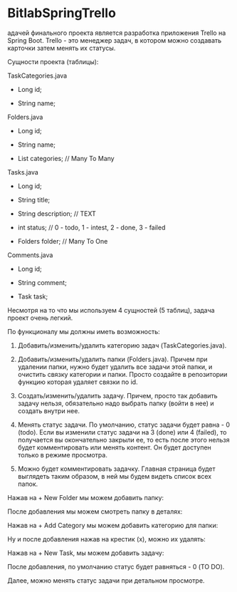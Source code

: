 # BitlabSpringTrello
адачей финального проекта является разработка приложения Trello на Spring Boot. Trello - это менеджер задач, в котором можно создавать карточки затем менять их статусы. 

Сущности проекта (таблицы):

 

TaskCategories.java

- Long id;

- String name;

 

Folders.java

- Long id;

- String name;

- List<TaskCategories> categories; // Many To Many

 

Tasks.java

- Long id;

- String title;

- String description; // TEXT

- int status; // 0 - todo, 1 - intest, 2 - done, 3 - failed

- Folders folder; // Many To One

 

Comments.java

- Long id;

- String comment;

- Task task;

 

Несмотря на то что мы используем 4 сущностей (5 таблиц), задача проект очень легкий. 

По функционалу мы должны иметь возможность:

 

1. Добавить/изменить/удалить категорию задач (TaskCategories.java).

2. Добавить/изменить/удалить папки (Folders.java). Причем при удалении папки, нужно будет удалить все задачи этой папки, и очистить связку категории и папки. Просто создайте в репозитории функцию которая удаляет связки по id. 

3. Создать/изменить/удалить задачу. Причем, просто так добавить задачу нельзя, обязательно надо выбрать папку (войти в нее) и создать внутри нее. 

4. Менять статус задачи. По умолчанию, статус задачи будет равна - 0 (todo). Если вы изменили статус задачи на 3 (done) или 4 (failed), то получается вы окончательно закрыли ее, то есть после этого нельзя будет комментировать или менять контент. Он будет доступен только в режиме просмотра.

5. Можно будет комментировать задачку.
Главная страница будет выглядеть таким образом, в ней мы будем видеть список всех папок.

Нажав на + New Folder мы можем добавить папку:

После добавления мы можем смотреть папку в деталях:

Нажав на + Add Category мы можем добавить категорию для папки:

Ну и после добавления нажав на крестик (x), можно их удалять:

Нажав на + New Task, мы можем добавить задачу:

После добавления, по умолчанию статус будет равняться - 0 (TO DO). 

Далее, можно менять статус задачи при детальном просмотре.

